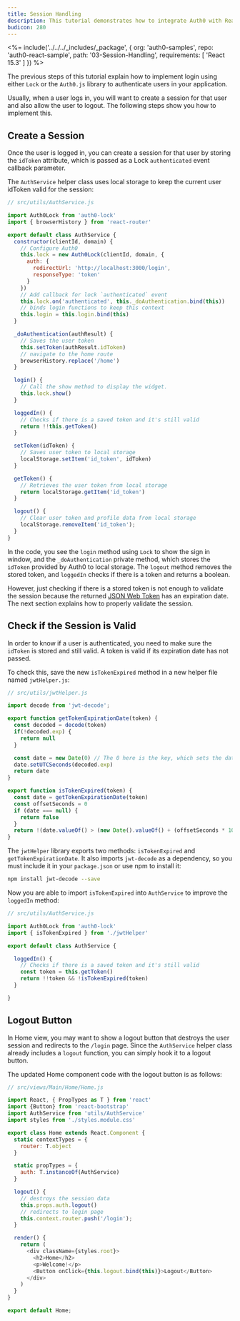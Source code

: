 ```yaml
---
title: Session Handling
description: This tutorial demonstrates how to integrate Auth0 with ReactJS to add session handling and logout to your web app
budicon: 280
---
```


<%= include('../../../_includes/_package', {
  org: 'auth0-samples',
  repo: 'auth0-react-sample',
  path: '03-Session-Handling',
  requirements: [
    'React 15.3'
  ]
}) %>

The previous steps of this tutorial explain how to implement login using either `Lock` or the `Auth0.js` library to authenticate users in your application.

Usually, when a user logs in, you will want to create a session for that user and also allow the user to logout. The following steps show you how to implement this.

## Create a Session

Once the user is logged in, you can create a session for that user by storing the `idToken` attribute, which is passed as a Lock `authenticated` event callback parameter.

The `AuthService` helper class uses local storage to keep the current user idToken valid for the session:

```javascript
// src/utils/AuthService.js

import Auth0Lock from 'auth0-lock'
import { browserHistory } from 'react-router'

export default class AuthService {
  constructor(clientId, domain) {
    // Configure Auth0
    this.lock = new Auth0Lock(clientId, domain, {
      auth: {
        redirectUrl: 'http://localhost:3000/login',
        responseType: 'token'
      }
    })
    // Add callback for lock `authenticated` event
    this.lock.on('authenticated', this._doAuthentication.bind(this))
    // binds login functions to keep this context
    this.login = this.login.bind(this)
  }

  _doAuthentication(authResult) {
    // Saves the user token
    this.setToken(authResult.idToken)
    // navigate to the home route
    browserHistory.replace('/home')
  }

  login() {
    // Call the show method to display the widget.
    this.lock.show()
  }

  loggedIn() {
    // Checks if there is a saved token and it's still valid
    return !!this.getToken()
  }

  setToken(idToken) {
    // Saves user token to local storage
    localStorage.setItem('id_token', idToken)
  }

  getToken() {
    // Retrieves the user token from local storage
    return localStorage.getItem('id_token')
  }

  logout() {
    // Clear user token and profile data from local storage
    localStorage.removeItem('id_token');
  }
}
```

In the code, you see the `login` method using `Lock` to show the sign in window, and the `_doAuthentication` private method, which stores the `idToken` provided by Auth0 to local storage. The `logout` method removes the stored token, and `loggedIn` checks if there is a token and returns a boolean.

However, just checking if there is a stored token is not enough to validate the session because the returned [JSON Web Token](/jwt) has an expiration date. The next section explains how to properly validate the session.

## Check if the Session is Valid

In order to know if a user is authenticated, you need to make sure the `idToken` is stored and still valid. A token is valid if its expiration date has not passed.

To check this, save the new `isTokenExpired` method in a new helper file named `jwtHelper.js`:

```javascript
// src/utils/jwtHelper.js

import decode from 'jwt-decode';

export function getTokenExpirationDate(token) {
  const decoded = decode(token)
  if(!decoded.exp) {
    return null
  }

  const date = new Date(0) // The 0 here is the key, which sets the date to the epoch
  date.setUTCSeconds(decoded.exp)
  return date
}

export function isTokenExpired(token) {
  const date = getTokenExpirationDate(token)
  const offsetSeconds = 0
  if (date === null) {
    return false
  }
  return !(date.valueOf() > (new Date().valueOf() + (offsetSeconds * 1000)))
}
```

The `jwtHelper` library exports two methods: `isTokenExpired` and `getTokenExpirationDate`. It also imports `jwt-decode` as a dependency, so you must include it in your `package.json` or use npm to install it:

```bash
npm install jwt-decode --save
```

Now you are able to import `isTokenExpired` into `AuthService` to improve the `loggedIn` method:

```javascript
// src/utils/AuthService.js

import Auth0Lock from 'auth0-lock'
import { isTokenExpired } from './jwtHelper'

export default class AuthService {

  loggedIn() {
    // Checks if there is a saved token and it's still valid
    const token = this.getToken()
    return !!token && !isTokenExpired(token)
  }

}
```

## Logout Button

In Home view, you may want to show a logout button that destroys the user session and redirects to the `/login` page. Since the `AuthService` helper class already includes a `logout` function, you can simply hook it to a logout button.

The updated Home component code with the logout button is as follows:

```javascript
// src/views/Main/Home/Home.js

import React, { PropTypes as T } from 'react'
import {Button} from 'react-bootstrap'
import AuthService from 'utils/AuthService'
import styles from './styles.module.css'

export class Home extends React.Component {
  static contextTypes = {
    router: T.object
  }

  static propTypes = {
    auth: T.instanceOf(AuthService)
  }

  logout() {
    // destroys the session data
    this.props.auth.logout()
    // redirects to login page
    this.context.router.push('/login');
  }

  render() {
    return (
      <div className={styles.root}>
        <h2>Home</h2>
        <p>Welcome!</p>
        <Button onClick={this.logout.bind(this)}>Logout</Button>
      </div>
    )
  }
}

export default Home;
```

